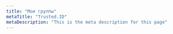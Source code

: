 ```yaml
---
title: "Мои группы"
metaTitle: "Trusted.ID"
metaDescription: "This is the meta description for this page"
---
```


